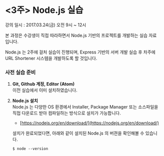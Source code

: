# &lt;3주&gt; Node.js 실습

강의 일시 : 2017.03.24\(금\) 오전 9시 ~ 12시

본 과정은 수강생이 직접 따라하면서 Node.js 기반의 프로젝트를 개발하는 실습 자료 입니다.

Node.js 는 2주에 걸처 실습이 진행되며, Express 기반의 서버 개발 실습 후 차주에 URL Shortener 시스템을 개발하도록 할 것입니다.

### **사전 실습 준비**

1. **Git, Github 계정, Editor \(Atom\)**  
   이전 실습에서 이미 설치하였습니다.

2. **Node.js 설치**  
   Node.js 는 다양한 OS 환경에서 Installer, Package Manager 또는 소스파일을 직접 다운로드 받아 컴파일하는 방식으로 설치가 가능합니다.

   * [https://nodejs.org/en/download/](https://nodejs.org/en/download/)

   설치가 완료되었다면, 아래와 같이 설치된 Node.js 의 버젼을 확인해볼 수 있습니다.  
  
   `$ node --version`



